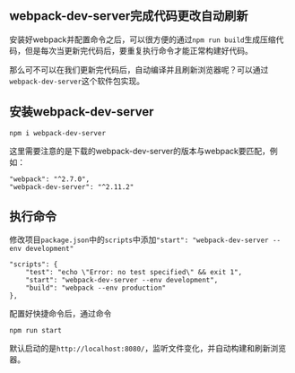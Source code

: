 ## webpack-dev-server完成代码更改自动刷新

安装好webpack并配置命令之后，可以很方便的通过`npm run build`生成压缩代码，但是每次当更新完代码后，要重复执行命令才能正常构建好代码。

那么可不可以在我们更新完代码后，自动编译并且刷新浏览器呢？可以通过`webpack-dev-server`这个软件包实现。

## 安装webpack-dev-server

```
npm i webpack-dev-server
```

这里需要注意的是下载的webpack-dev-server的版本与webpack要匹配，例如：

```
"webpack": "^2.7.0",
"webpack-dev-server": "^2.11.2"
```

## 执行命令

修改项目`package.json`中的`scripts`中添加`"start": "webpack-dev-server --env development"`

```
"scripts": {
    "test": "echo \"Error: no test specified\" && exit 1",
    "start": "webpack-dev-server --env development",
    "build": "webpack --env production"
},
```

配置好快捷命令后，通过命令

```
npm run start
```

默认启动的是`http://localhost:8080/`，监听文件变化，并自动构建和刷新浏览器。
